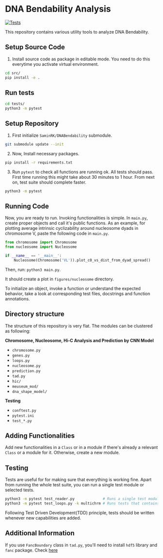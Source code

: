# DNA Bendability Analysis

[![Tests](https://github.com/saadsakib/bendability/actions/workflows/tests.yaml/badge.svg)](https://github.com/saadsakib/bendability/actions/workflows/tests.yaml)

This repository contains various utility tools to analyze DNA Bendability. 

## Setup Source Code 

1. Install source code as package in editable mode. You need to do this everytime you activate virtual environment. 

```sh
cd src/
pip install -e .
```

## Run tests

```sh
cd tests/
python3 -m pytest
```

## Setup Repository 
 
1. First initialize `SaminRK/DNABendability` submodule.  
```sh
git submodule update --init
```

2. Now, Install necessary packages. 
```sh 
pip install -r requirements.txt
```

3. Run `pytest` to check all functions are running ok. All tests should pass. First time running this might take about 30 minutes to 1 hour. From next on, test suite should complete faster. 

```sh
python3 -m pytest
```

## Running Code 

Now, you are ready to run. Invoking functionalities is simple. In `main.py`, create proper objects and call it's public functions. As an example, for plotting average intrinsic cyclizability around nucleosome dyads in chromosome V, paste the following code in `main.py`. 

```py
from chromosome import Chromosome
from nucleosome import Nucleosome

if __name__ == '__main__':
    Nucleosome(Chromosome('VL')).plot_c0_vs_dist_from_dyad_spread()    
```

Then, run: `python3 main.py`. 

It should create a plot in `figures/nucleosome` directory.

To initialize an object, invoke a function or understand the expected behavior, take a look at corresponding test files, docstrings and function annotations. 

## Directory structure

The structure of this repository is very flat. The modules can be clustered as following:

**Chromosome, Nucleosome, Hi-C Analysis and Prediction by CNN Model**
- `chromosome.py`
- `genes.py`
- `loops.py`
- `nucleosome.py`
- `prediction.py`
- `tad.py`
- `hic/`
- `meuseum_mod/`
- `dna_shape_model/`

**Testing**
- `conftest.py`
- `pytest.ini`
- `test_*.py`

## Adding Functionalities 

Add new functionalities in a `Class` or in a module if there's already a relevant `Class` or a module for it. Otherwise, create a new module. 

## Testing 

Tests are useful for for making sure that everything is working fine. Apart from running the whole test suite, you can run a single test module or selected tests.

```sh 
python3 -m pytest test_reader.py             # Runs a single test module
python3 -m pytest test_loops.py -k multichrm # Runs tests that contains substring 'multichrm' 
```

Following Test Driven Development(TDD) principle, tests should be written whenever new capabilities are added. 

## Additional Information 

If you use `FancBoundary` class in `tad.py`, you'll need to install `hdf5` library and `fanc` package. Check [here](https://vaquerizaslab.github.io/fanc/getting_started.html)